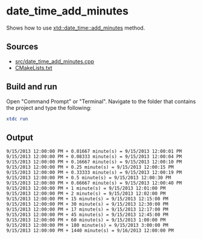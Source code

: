 # date_time_add_minutes

Shows how to use [xtd::date_time::add_minutes](https://gammasoft71.github.io/xtd/reference_guides/latest/classxtd_1_1date__time.html#a707bef059e2d5161b8545cedc58983b2) method.

## Sources

* [src/date_time_add_minutes.cpp](src/date_time_add_minutes.cpp)
* [CMakeLists.txt](CMakeLists.txt)

## Build and run

Open "Command Prompt" or "Terminal". Navigate to the folder that contains the project and type the following:

```cmake
xtdc run
```

## Output

```
9/15/2013 12:00:00 PM + 0.01667 minute(s) = 9/15/2013 12:00:01 PM
9/15/2013 12:00:00 PM + 0.08333 minute(s) = 9/15/2013 12:00:04 PM
9/15/2013 12:00:00 PM + 0.16667 minute(s) = 9/15/2013 12:00:10 PM
9/15/2013 12:00:00 PM + 0.25 minute(s) = 9/15/2013 12:00:15 PM
9/15/2013 12:00:00 PM + 0.33333 minute(s) = 9/15/2013 12:00:19 PM
9/15/2013 12:00:00 PM + 0.5 minute(s) = 9/15/2013 12:00:30 PM
9/15/2013 12:00:00 PM + 0.66667 minute(s) = 9/15/2013 12:00:40 PM
9/15/2013 12:00:00 PM + 1 minute(s) = 9/15/2013 12:01:00 PM
9/15/2013 12:00:00 PM + 2 minute(s) = 9/15/2013 12:02:00 PM
9/15/2013 12:00:00 PM + 15 minute(s) = 9/15/2013 12:15:00 PM
9/15/2013 12:00:00 PM + 30 minute(s) = 9/15/2013 12:30:00 PM
9/15/2013 12:00:00 PM + 17 minute(s) = 9/15/2013 12:17:00 PM
9/15/2013 12:00:00 PM + 45 minute(s) = 9/15/2013 12:45:00 PM
9/15/2013 12:00:00 PM + 60 minute(s) = 9/15/2013 1:00:00 PM
9/15/2013 12:00:00 PM + 180 minute(s) = 9/15/2013 3:00:00 PM
9/15/2013 12:00:00 PM + 1440 minute(s) = 9/16/2013 12:00:00 PM
```
